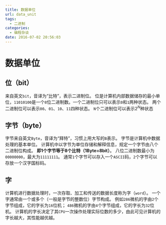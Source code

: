 ```yaml
---
title: 数据单位
url: data_unit
tags:
  - 二进制
categories:
  - 编程杂谈
date: 2016-07-02 20:56:03
---
```


# 数据单位
## 位（bit） 
来自英文`bit`，音译为“比特”，表示二进制位。
位是计算机内部数据储存的最小单位，`11010100`是一个`8`位二进制数。一个二进制位只可以表示`0`和`1`两种状态。
两个二进制位可以表示`00`、`01`、`10`、`11`四种状态。
`N`个二进制位可以表示$2^N$种状态
<!-- more -->

## 字节（byte） 
字节来自英文`Byte`，音译为“拜特”，习惯上用大写的`B`表示。 
字节是计算机中数据处理的基本单位。
计算机中以字节为单位存储和解释信息，规定一个字节由八个二进制位构成。
**即1个字节等于8个比特（1Byte=8bit）**。
八位二进制数最小为`00000000`，最大为`11111111`。
通常`1`个字节可以存入一个`ASCII`码，`2`个字节可以存放一个汉字国标码。 

## 字 
计算机进行数据处理时，一次存取、加工和传送的数据长度称为字（`word`）。
一个字通常由一个或多个（一般是字节的整数位）字节构成。
例如`286`微机的字由`2`个字节组成，它的字长为`16`位机；
`486`微机的字由`4`个字节组成，它的字长为`32`位机。 
计算机的字长决定了其`CPU`一次操作处理实际位数的多少，由此可见计算机的字长越大，其性能越优越。 
